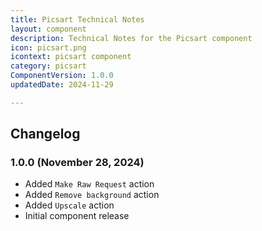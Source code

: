 ```yaml
---
title: Picsart Technical Notes
layout: component
description: Technical Notes for the Picsart component
icon: picsart.png
icontext: picsart component
category: picsart
ComponentVersion: 1.0.0
updatedDate: 2024-11-29

---
```


## Changelog

### 1.0.0 (November 28, 2024)
* Added `Make Raw Request` action
* Added `Remove background` action
* Added `Upscale` action
* Initial component release

